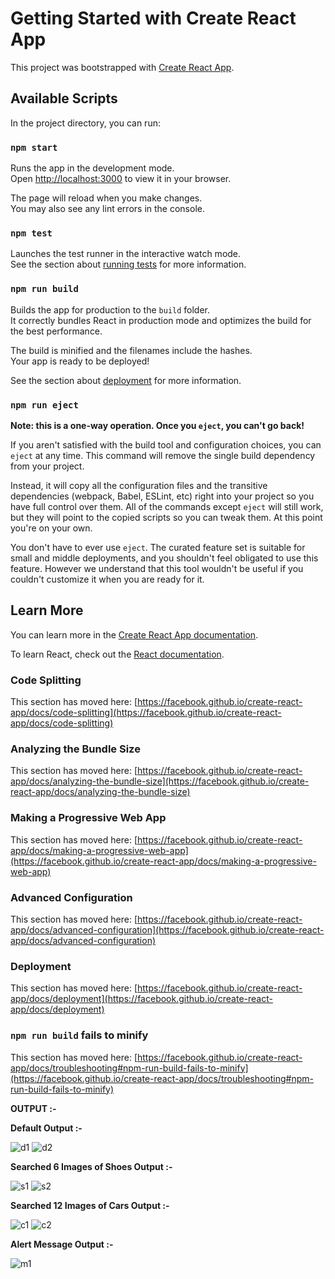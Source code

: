 # Getting Started with Create React App

This project was bootstrapped with [Create React App](https://github.com/facebook/create-react-app).

## Available Scripts

In the project directory, you can run:

### `npm start`

Runs the app in the development mode.\
Open [http://localhost:3000](http://localhost:3000) to view it in your browser.

The page will reload when you make changes.\
You may also see any lint errors in the console.

### `npm test`

Launches the test runner in the interactive watch mode.\
See the section about [running tests](https://facebook.github.io/create-react-app/docs/running-tests) for more information.

### `npm run build`

Builds the app for production to the `build` folder.\
It correctly bundles React in production mode and optimizes the build for the best performance.

The build is minified and the filenames include the hashes.\
Your app is ready to be deployed!

See the section about [deployment](https://facebook.github.io/create-react-app/docs/deployment) for more information.

### `npm run eject`

**Note: this is a one-way operation. Once you `eject`, you can't go back!**

If you aren't satisfied with the build tool and configuration choices, you can `eject` at any time. This command will remove the single build dependency from your project.

Instead, it will copy all the configuration files and the transitive dependencies (webpack, Babel, ESLint, etc) right into your project so you have full control over them. All of the commands except `eject` will still work, but they will point to the copied scripts so you can tweak them. At this point you're on your own.

You don't have to ever use `eject`. The curated feature set is suitable for small and middle deployments, and you shouldn't feel obligated to use this feature. However we understand that this tool wouldn't be useful if you couldn't customize it when you are ready for it.

## Learn More

You can learn more in the [Create React App documentation](https://facebook.github.io/create-react-app/docs/getting-started).

To learn React, check out the [React documentation](https://reactjs.org/).

### Code Splitting

This section has moved here: [https://facebook.github.io/create-react-app/docs/code-splitting](https://facebook.github.io/create-react-app/docs/code-splitting)

### Analyzing the Bundle Size

This section has moved here: [https://facebook.github.io/create-react-app/docs/analyzing-the-bundle-size](https://facebook.github.io/create-react-app/docs/analyzing-the-bundle-size)

### Making a Progressive Web App

This section has moved here: [https://facebook.github.io/create-react-app/docs/making-a-progressive-web-app](https://facebook.github.io/create-react-app/docs/making-a-progressive-web-app)

### Advanced Configuration

This section has moved here: [https://facebook.github.io/create-react-app/docs/advanced-configuration](https://facebook.github.io/create-react-app/docs/advanced-configuration)

### Deployment

This section has moved here: [https://facebook.github.io/create-react-app/docs/deployment](https://facebook.github.io/create-react-app/docs/deployment)

### `npm run build` fails to minify

This section has moved here: [https://facebook.github.io/create-react-app/docs/troubleshooting#npm-run-build-fails-to-minify](https://facebook.github.io/create-react-app/docs/troubleshooting#npm-run-build-fails-to-minify)



**OUTPUT :-**


**Default Output :-**

![d1](https://user-images.githubusercontent.com/92079968/147382586-23f9a8bb-5d43-4e0c-9844-7ef022862401.PNG)
![d2](https://user-images.githubusercontent.com/92079968/147382704-b893c29a-5052-4149-be8f-602105713832.PNG)


**Searched 6 Images of Shoes Output :-**

![s1](https://user-images.githubusercontent.com/92079968/147382620-b699e45c-21d8-4679-9840-f9e790c4b836.PNG)
![s2](https://user-images.githubusercontent.com/92079968/147382622-9474c2bb-f6f4-46e0-a92d-f8e0fc318c20.PNG)


**Searched 12 Images of Cars Output :-**

![c1](https://user-images.githubusercontent.com/92079968/147382637-d8ac6da4-7fca-4988-8b5c-e0e8db6d9e3a.PNG)
![c2](https://user-images.githubusercontent.com/92079968/147382649-3c26af6b-79a0-4c01-9bee-b68f7ce21d51.PNG)


**Alert Message Output :-**

![m1](https://user-images.githubusercontent.com/92079968/147382673-b37c1d06-5f9a-4ceb-9596-03c1a0fc6038.PNG)
